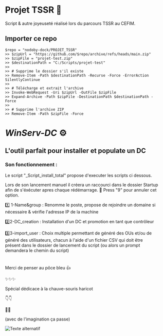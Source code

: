 # Projet TSSR 🚀
Script & autre joyeuseté réalisé lors du parcours TSSR au CEFIM.
## Importer ce repo 
```
$repo = "nodoby-dock/PROJET_TSSR"
>> $zipUrl = "https://github.com/$repo/archive/refs/heads/main.zip"
>> $zipFile = "projet-test.zip"
>> $destinationPath = "C:/Scripts/projet-test"
>>
>> # Supprime le dossier s'il existe
>> Remove-Item -Path $destinationPath -Recurse -Force -ErrorAction SilentlyContinue
>>
>> # Télécharge et extrait l'archive
>> Invoke-WebRequest -Uri $zipUrl -OutFile $zipFile
>> Expand-Archive -Path $zipFile -DestinationPath $destinationPath -Force
>>
>> # Supprime l'archive ZIP
>> Remove-Item -Path $zipFile -Force 
```
# *WinServ-DC* ⚙️
## L'outil parfait pour installer et populate un DC

### Son fonctionnement : 

Le script "_Script_install_total" propose d'executer les scripts ci dessous.

Lors de son lancement manuel il créera un raccourci dans le dossier Startup afin de s'éxécuter apres chaque rédémarrage.
📍 Press "9" pour annuler cet option.


1️⃣ 1-Name&group : Renomme le poste, propose de rejoindre un domaine si nécessaire & vérifie l'adresse IP de la machine

2️⃣2-DC_creation : Installation d'un DC et promotion en tant que contrôleur

3️⃣3-import_user : Choix multiple permettant de généré des OUs et/ou de généré des utilisateurs, chacun à l'aide d'un fichier CSV qui doit être présent dans le dossier de lancement du script (ou alors un prompt demandera le chemin du script)


#
Merci de penser au pôce bleu 👍

✨✨✨

Spécial dédicace à la chauve-souris haricot

👇👇

🦃🦃 

(avec de l'imagination ça passe)

![Texte alternatif](Asset/tst.png.png)
